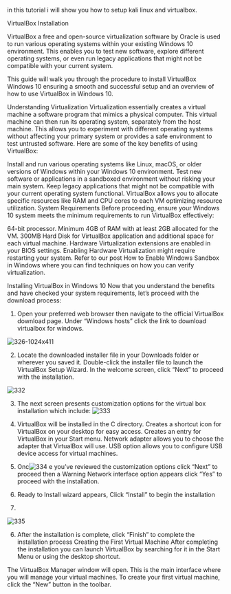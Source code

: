 in this tutorial i will show you how to setup  kali linux and virtualbox.

VirtualBox Installation

VirtualBox a free and open-source virtualization software by Oracle is used to run various operating systems within your existing Windows 10 environment. This enables you to test new software, explore different operating systems, or even run legacy applications that might not be compatible with your current system.

This guide will walk you through the procedure to install VirtualBox Windows 10 ensuring a smooth and successful setup and an overview of how to use VirtualBox in Windows 10.

Understanding Virtualization
Virtualization essentially creates a virtual machine a software program that mimics a physical computer. This virtual machine can then run its operating system, separately from the host machine. This allows you to experiment with different operating systems without affecting your primary system or provides a safe environment to test untrusted software. Here are some of the key benefits of using VirtualBox:

Install and run various operating systems like Linux, macOS, or older versions of Windows within your Windows 10 environment.
Test new software or applications in a sandboxed environment without risking your main system.
Keep legacy applications that might not be compatible with your current operating system functional.
VirtualBox allows you to allocate specific resources like RAM and CPU cores to each VM optimizing resource utilization.
System Requirements
Before proceeding, ensure your Windows 10 system meets the minimum requirements to run VirtualBox effectively:

64-bit processor.
Minimum 4GB of RAM with at least 2GB allocated for the VM.
300MB Hard Disk for VirtualBox application and additional space for each virtual machine.
Hardware Virtualization extensions are enabled in your BIOS settings.
Enabling Hardware Virtualization might require restarting your system. Refer to our post How to Enable Windows Sandbox in Windows where you can find techniques on how you can verify virtualization.

Installing VirtualBox in Windows 10
Now that you understand the benefits and have checked your system requirements, let’s proceed with the download process:

1. Open your preferred web browser then navigate to the official VirtualBox download page. Under “Windows hosts” click the link to download virtualbox for windows.


![326-1024x411](https://github.com/user-attachments/assets/a068ee54-e486-46dc-b673-0b22ca3262ea)

2. Locate the downloaded installer file in your Downloads folder or wherever you saved it. Double-click the installer file to launch the VirtualBox Setup Wizard. In the welcome screen, click “Next” to proceed with the installation.

![332](https://github.com/user-attachments/assets/2fad4a01-c7e7-4167-bdae-50b1353e28e7)

3. The next screen presents customization options for the virtual box installation which include:
![333](https://github.com/user-attachments/assets/1aee9eca-3e2f-447a-8aee-f973d25ac780)

4. VirtualBox will be installed in the C directory.
Creates a shortcut icon for VirtualBox on your desktop for easy access.
Creates an entry for VirtualBox in your Start menu.
Network adapter allows you to choose the adapter that VirtualBox will use.
USB option allows you to configure USB device access for virtual machines.
4. Onc![334](https://github.com/user-attachments/assets/9dd88bac-d1d9-4646-9f25-165f1aac30cb)
e you’ve reviewed the customization options click “Next” to proceed then a Warning Network interface option appears click “Yes” to proceed with the installation.

5. Ready to Install wizard appears, Click “Install” to begin the installation

6. 
![335](https://github.com/user-attachments/assets/aba7759f-b0e9-4283-9f56-4143744914b9)

6. After the installation is complete, click “Finish” to complete the installation process
Creating the First Virtual Machine
After completing the installation you can launch VirtualBox by searching for it in the Start Menu or using the desktop shortcut.

The VirtualBox Manager window will open. This is the main interface where you will manage your virtual machines. To create your first virtual machine, click the “New” button in the toolbar.



